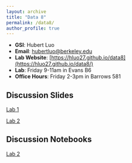 ```yaml
---
layout: archive
title: "Data 8"
permalink: /data8/
author_profile: true
---
```


- **GSI**: Hubert Luo
- **Email**: hubertluo@berkeley.edu
- **Lab Website**: [https://hluo27.github.io/data8](https://hluo27.github.io/data8/)
- **Lab**: Friday 9-11am in Evans B6
- **Office Hours**: Friday 2-3pm in Barrows 581

## Discussion Slides

[Lab 1](https://github.com/hLuo27/teaching/raw/master/data8/slides/lab1.pdf)

[Lab 2](https://github.com/hLuo27/teaching/raw/master/data8/slides/lab2.pdf)

## Discussion Notebooks

[Lab 2](https://github.com/hLuo27/teaching/blob/master/data8/notebooks/lab2.ipynb)